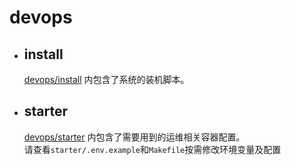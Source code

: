 # devops

- ## install
  [devops/install](install) 内包含了系统的装机脚本。

- ## starter
  [devops/starter](starter) 内包含了需要用到的运维相关容器配置。  
  请查看`starter/.env.example`和`Makefile`按需修改环境变量及配置